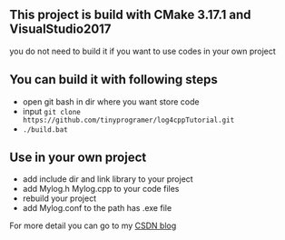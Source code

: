 ## This project is build with CMake 3.17.1 and VisualStudio2017

you do not need to build it if you want to use codes in your own project

## You can build it with following steps
- open git bash in dir where you want store code
- input ``git clone https://github.com/tinyprogramer/log4cppTutorial.git``
- ``./build.bat``

## Use in your own project 

- add include dir and link library to your project
- add Mylog.h Mylog.cpp to your code files
- rebuild your project
- add Mylog.conf to the path has .exe file  

For more detail you can go to my [CSDN blog](https://blog.csdn.net/qq_41961619/article/details/106462682)